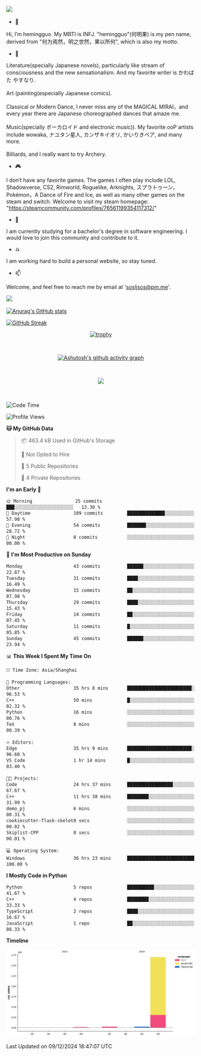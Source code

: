 ![](https://github.com/hemingguo/hemingguo/blob/main/butterfly_smile.png)

- 👋
  
Hi, I’m hemingguo. My MBTI is INFJ. "hemingguo"(何明果) is my pen name, derived from "何为焉然，明之世然，果以所何", which is also my motto.



- 🎨
  

Literature(specially Japanese novels), particularly like stream of consciousness and the new sensationalism. And my favorite writer is かわばた やすなり. <br><br>
Art (painting(especially Japanese comics). <br><br>
Classical or Modern Dance, I never miss any of the MAGICAL MIRAI，and every year there are Japanese choreographed dances that amaze me. <br><br>
Music(specially ボーカロイド and electronic music)). My favorite ooP artists include wowaka, ナユタン星人, カンザキイオリ, かいりきベア, and many more. <br><br>
Billiards, and I really want to try Archery.



- 🎮 


I don’t have any favorite games. The games I often play include LOL, Shadowverse, CS2, Rimworld, Roguelike, Arknights, スプラトゥーン，Pokémon，A Dance of Fire and Ice, as well as many other games on the steam and switch. Welcome to visit my steam homepage: "https://steamcommunity.com/profiles/76561199354117312/"



- 🌱



I am currently studying for a bachelor's degree in software engineering. I would love to join this community and contribute to it.



- ♎ 


I am working hard to build a personal website, so stay tuned.



- 📫 


Welcome, and feel free to reach me by email at 'sosljsos@pm.me'.


![](http://antzuhl.cn:4000/get/@hemingguo.readme)

[![Anurag's GitHub stats](https://github-readme-stats.vercel.app/api?username=hemingguo&show_icons=true&count_private=true&theme=aura&hide_border=true&icon_color=FF4500&text_color=76EE00)](https://github.com/anuraghazra/github-readme-stats)    



[![GitHub Streak](https://github-readme-streak-stats.herokuapp.com/?user=hemingguo&hide_border=true&theme=tokyonight)](https://git.io/streak-stats)

<div align="center">

[![trophy](https://github-profile-trophy.vercel.app/?username=hemingguo&theme=dracula)](https://github.com/ryo-ma/github-profile-trophy)

<br>

[![Ashutosh's github activity graph](https://github-readme-activity-graph.vercel.app/graph?username=hemingguo&theme=tokyo-night&hide_border=true)](https://github.com/ashutosh00710/github-readme-activity-graph)

</div>

<br>

<p align="center">
  <a href="https://skillicons.dev">
    <img src="https://skillicons.dev/icons?i=cpp,c,vim,py,clion,github,git,docker,java,js,idea,linux,md,matlab,nodejs,obsidian,pycharm,pytorch,qt,react,stackoverflow,unreal,unity,vscode,vue,windows" />
  </a>
</p>

<br>

<!--START_SECTION:waka-->
![Code Time](http://img.shields.io/badge/Code%20Time-1%2C723%20hrs%201%20min-blue)

![Profile Views](http://img.shields.io/badge/Profile%20Views-3-blue)

**🐱 My GitHub Data** 

> 📦 463.4 kB Used in GitHub's Storage 
 > 
> 🚫 Not Opted to Hire
 > 
> 📜 5 Public Repositories 
 > 
> 🔑 4 Private Repositories 
 > 
**I'm an Early 🐤** 

```text
🌞 Morning                25 commits          ███░░░░░░░░░░░░░░░░░░░░░░   13.30 % 
🌆 Daytime                109 commits         ██████████████░░░░░░░░░░░   57.98 % 
🌃 Evening                54 commits          ███████░░░░░░░░░░░░░░░░░░   28.72 % 
🌙 Night                  0 commits           ░░░░░░░░░░░░░░░░░░░░░░░░░   00.00 % 
```
📅 **I'm Most Productive on Sunday** 

```text
Monday                   43 commits          ██████░░░░░░░░░░░░░░░░░░░   22.87 % 
Tuesday                  31 commits          ████░░░░░░░░░░░░░░░░░░░░░   16.49 % 
Wednesday                15 commits          ██░░░░░░░░░░░░░░░░░░░░░░░   07.98 % 
Thursday                 29 commits          ████░░░░░░░░░░░░░░░░░░░░░   15.43 % 
Friday                   14 commits          ██░░░░░░░░░░░░░░░░░░░░░░░   07.45 % 
Saturday                 11 commits          █░░░░░░░░░░░░░░░░░░░░░░░░   05.85 % 
Sunday                   45 commits          ██████░░░░░░░░░░░░░░░░░░░   23.94 % 
```


📊 **This Week I Spent My Time On** 

```text
🕑︎ Time Zone: Asia/Shanghai

💬 Programming Languages: 
Other                    35 hrs 8 mins       ████████████████████████░   96.53 % 
C++                      50 mins             █░░░░░░░░░░░░░░░░░░░░░░░░   02.32 % 
Python                   16 mins             ░░░░░░░░░░░░░░░░░░░░░░░░░   00.76 % 
TeX                      8 mins              ░░░░░░░░░░░░░░░░░░░░░░░░░   00.39 % 

🔥 Editors: 
Edge                     35 hrs 9 mins       ████████████████████████░   96.60 % 
VS Code                  1 hr 14 mins        █░░░░░░░░░░░░░░░░░░░░░░░░   03.40 % 

🐱‍💻 Projects: 
Code                     24 hrs 37 mins      █████████████████░░░░░░░░   67.67 % 
C++                      11 hrs 38 mins      ████████░░░░░░░░░░░░░░░░░   31.99 % 
demo_pj                  6 mins              ░░░░░░░░░░░░░░░░░░░░░░░░░   00.31 % 
cookiecutter-flask-skelet0 secs              ░░░░░░░░░░░░░░░░░░░░░░░░░   00.02 % 
Skiplist-CPP             0 secs              ░░░░░░░░░░░░░░░░░░░░░░░░░   00.01 % 

💻 Operating System: 
Windows                  36 hrs 23 mins      █████████████████████████   100.00 % 
```

**I Mostly Code in Python** 

```text
Python                   5 repos             ██████████░░░░░░░░░░░░░░░   41.67 % 
C++                      4 repos             ████████░░░░░░░░░░░░░░░░░   33.33 % 
TypeScript               2 repos             ████░░░░░░░░░░░░░░░░░░░░░   16.67 % 
JavaScript               1 repo              ██░░░░░░░░░░░░░░░░░░░░░░░   08.33 % 
```



**Timeline**

![Lines of Code chart](https://raw.githubusercontent.com/hemingguo/hemingguo/main/assets/bar_graph.png)


 Last Updated on 09/12/2024 18:47:07 UTC
<!--END_SECTION:waka-->
<!---
hemingguo/hemingguo is a ✨ special ✨ repository because its `README.md` (this file) appears on your GitHub profile.
You can click the Preview link to take a look at your changes.
--->
